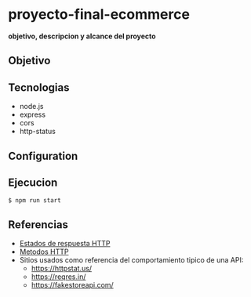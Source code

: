 # proyecto-final-ecommerce

**objetivo, descripcion y alcance del proyecto**

## Objetivo
## Tecnologias

- node.js
- express
- cors
- http-status

## Configuration
## Ejecucion

``` shellsession
$ npm run start
```

## Referencias

- [Estados de respuesta HTTP](https://developer.mozilla.org/en-US/docs/Web/HTTP/Reference/Status)
- [Metodos HTTP](https://developer.mozilla.org/en-US/docs/Web/HTTP/Reference/Methods)
- Sitios usados como referencia del comportamiento tipico de una API:
  - https://httpstat.us/
  - https://reqres.in/
  - https://fakestoreapi.com/
